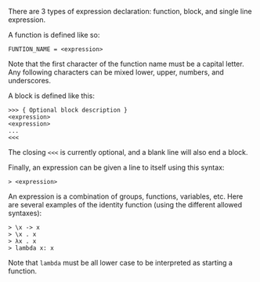 There are 3 types of expression declaration: function, block, and single line expression.

A function is defined like so:
```
FUNTION_NAME = <expression>
```
Note that the first character of the function name must be a capital letter. Any following characters can be mixed lower, upper, numbers, and underscores.

A block is defined like this:
```
>>> { Optional block description }
<expression>
<expression>
...
<<<
```
The closing `<<<` is currently optional, and a blank line will also end a block.

Finally, an expression can be given a line to itself using this syntax:
```
> <expression>
```

An expression is a combination of groups, functions, variables, etc. Here are several examples of the identity function (using the different allowed syntaxes):
```
> \x -> x
> \x . x
> λx . x
> lambda x: x
```

Note that `lambda` must be all lower case to be interpreted as starting a function.
